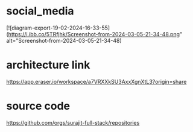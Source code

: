 # social_media
[![diagram-export-19-02-2024-16-33-55](https://i.ibb.co/5TRfjhk/Screenshot-from-2024-03-05-21-34-48.png" alt="Screenshot-from-2024-03-05-21-34-48)

# architecture link
https://app.eraser.io/workspace/a7VRXXkSU3AxxXgnXtL3?origin=share
# source code 
https://github.com/orgs/surajit-full-stack/repositories
